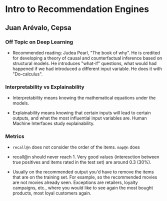# Intro to Recommendation Engines

## Juan Arévalo, Cepsa

### Off Topic on Deep Learning

* Recommended reading: Judea Pearl, "The book of why". He is credited for developing a theory of causal and counterfactual inference based on structural models. He introduces "what-if" questions, what would had happened if we had introduced a different input variable. He does it with "Do-calculus".

### Interpretability vs Explainability

* Interpretability means knowing the mathematical equations under the models. 

* Explainability means knowing that certain inputs will lead to certain outputs, and what the most influential input variables are. Human Machine Interfaces study explainability.

### Metrics

* ```recall@n``` does not consider the order of the items. ```map@n``` does

* recall@n should never reach 1. Very good values (interesction between true positives and items rated in the test set) are around 0.3 (30%).

* Usually on the recommended output you'd have to remove the items that are on the training set. For example, so the recommended movies are not movies already seen. Exceptions are retailers, loyalty campaigns, etc., where you would like to see again the most bought products, most loyal customers again.

